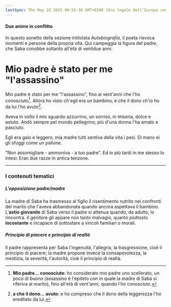 ```yaml
---
lastSync: Thu May 22 2025 00:55:38 GMT+0200 (Ora legale dell’Europa centrale)
---
```

#### Due anime in conflitto
In questo sonetto della sezione intitolata *Autobiografia*, il poeta rievoca momenti e persone della propria vita. Qui campeggia la figura del padre, che Saba conobbe soltanto all'età di ventidue anni.
# Mio padre è stato per me "l'assassino"
Mio padre è stato per me "l'assassino",
fino ai vent'anni che l'ho conosciuto[^1].
Allora ho visto ch'egli era un bambino,
e che il dono ch'io ho da lui l'ho avuto[^2].

Aveva in volto il mio sguardo azzurrino,
un sorriso, in miseria, dolce e astuto.
Andò sempre pel mondo pellegrino;
più d'una donna l'ha amato e pasciuto.

Egli era gaio e leggero; mia madre
tutti sentiva della vita i pesi.
Di mano ei gli sfuggì come un pallone.

"Non assomigliare - ammoniva - a tuo padre".
Ed io più tardi in me stesso lo intesi:
Eran due razze in antica tenzone.

[^1]: **Mio padre... conosciuto**: ho considerato mio padre uno scellerato, un poco di buono (assassino è l'epiteto con in quale la madre di Saba si riferiva al marito), fino all'età di vent'anni, quando l'ho conosciuto.

[^2]: **a che il dono... avuto:** e ho compreso che il dono della leggerezza l'ho ereditato da lui.

---
### I contenuti tematici
##### L'opposizione padre/madre
La madre di Saba ha trasmesso al figlio il risentimento nutrito nei confronti del marito che l'aveva abbandonata quando ancora aspettava il bambino. L'**astio giovanile** di Saba verso il padre si attenua quando, da adulto, lo rincontra. Il genitore gli appare non tanto malvagio, quanto piuttosto **incostante** e incapace di sottostare a vincoli familiari o morali.

##### Principio di piacere e principio di realtò
Il padre rappresenta per Saba l'ingenuità, l'allegria, la trasgressione, cioè il principio di piacere; la madre propone invece la consapevolezza, la mestizia, la severità, l'autorità, cioè il principio di realtà.